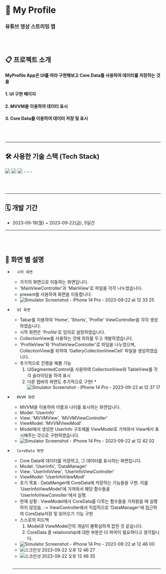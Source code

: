 # 📱 My Profile
### 유튜브 영상 스트리밍 앱
<br><br>

## 📋 프로젝트 소개

#### MyProfile App은 UI를 따라 구현해보고 Core Data를 사용하여 데이터를 저장하는 것을 
#### 1. UI 구현 페이지
#### 2. MVVM을 이용하여 데이터 표시
#### 3. Core Data를 이용하여 데이터 저장 및 표시

<br><br>
- - -
## 🛠️ 사용한 기술 스택 (Tech Stack)
<img src="https://img.shields.io/badge/Swift-F05138?style=for-the-badge&logo=Swift&logoColor=white">
<img src="https://img.shields.io/badge/GitHub-181717?style=for-the-badge&logo=github&logoColor=white">
<img src="https://img.shields.io/badge/Slack-4A154B?style=for-the-badge&logo=figma&logoColor=white">
- - -

<br><br>
- - -
## 🗓️ 개발 기간
* 2023-09-18(월) ~ 2023-09-22(금), 5일간
- - -
<br><br>

## 📌 화면 별 설명
* 		시작 화면
    * 각각의 화면으로 이동하는 화면입니다.
    * 'MainViewController'과 'MainView'로 파일을 각각 나누었습니다.
    * present를 사용하여 화면을 이동합니다.
    * ![Simulator Screenshot - iPhone 14 Pro - 2023-09-22 at 12 33 25](https://github.com/zerohyeon-GitHub/MyProfile/assets/75235447/65aa9c69-dd6b-4775-981f-3cb6fad1e0fc)
* 		UI 화면
    * Tabar를 이용하여 'Home', 'Shorts', 'Profile' ViewController을 각각 생성하였습니다.
    * 시작 화면은 'Profile'로 임의로 설정하였습니다.
    * CollectionView를 사용하는 것에 의의를 두고 개발하였습니다.
    * 'ProfileView'와 'ProfileViewController'로 파일을 나누었으며, CollectionView를 위하여 'GalleryCollectionViewCell' 파일을 생성하였습니다.
    * 추가적으로 진행을 해볼 기능
        1. UISegmentedControl을 사용하여 CollectionView와 TableView를 각각 슬라이딩을 하여 표시
        2. 다른 탭바의 화면도 추가적으로 구현!
    *![Simulator Screenshot - iPhone 14 Pro - 2023-09-22 at 12 37 17](https://github.com/zerohyeon-GitHub/MyProfile/assets/75235447/c8bd42b7-c13f-4419-a215-096f3c76f2b9)
* 		MVVM 화면
    * MVVM을 이용하여 이름과 나이를 표시하는 화면입니다.
    * Model: 'UserInfo'
    * View: 'MVVMView', 'MVVMViewController'
    * ViewModel: 'MVVMViewModl'
    * Model에서 생성한 UserInfo 구조체를 ViewModel로 가져와서 View에서 표시해주는 것으로 구현하였습니다.
    * ![Simulator Screenshot - iPhone 14 Pro - 2023-09-22 at 12 42 02](https://github.com/zerohyeon-GitHub/MyProfile/assets/75235447/68d419b4-4d5c-4f37-998d-297fd3a9fcb4)
* 		CoreData 화면
    * Core Data에 데이터를 저장하고, 그 데이터를 표시하는 화면입니다.
    * Model: 'UserInfo', 'DataManager'
    * View: 'UserInfoView', 'UserInfoViewController'
    * ViewModel: 'UserInfoViewModl'
    * 초기 목표 : DataManger에 CoreData에 저장하는 기능들을 구현. 이를 'UserInfoViewModel'에 가져와서 해당 함수들을 'UserInfoViewConroller'에서 실행.
    * 현재 상황 : ViewModel에서 CoreData를 다루는 함수들을 가져왔을 때 실행하지 않았음. -> ViewController에서 직접적으로 'DataManager'에 접근하여 CoreData저장 및 읽어오기 기능 구현
    * 스스로의 피드백
        1. Model과 ViewModel간의 개념이 불확실하게 잡힌 것 같습니다.
        2. CoreData 중 relationship에 대한 부분은 더 파악이 필요하다고 생각됩니다.
    * ![Simulator Screenshot - iPhone 14 Pro - 2023-09-22 at 12 46 00](https://github.com/zerohyeon-GitHub/MyProfile/assets/75235447/416bfd23-4e40-470e-a1d7-61086c17f9b8)
    * ![스크린샷 2023-09-22 오후 12 46 27](https://github.com/zerohyeon-GitHub/MyProfile/assets/75235447/02fe1904-04c9-461f-a4df-e35fcaf5197b)
    * ![스크린샷 2023-09-22 오후 12 46 35](https://github.com/zerohyeon-GitHub/MyProfile/assets/75235447/2b89467c-aa71-426a-8b55-8dcf43414e83)
  <br><br>
  - - -
  
